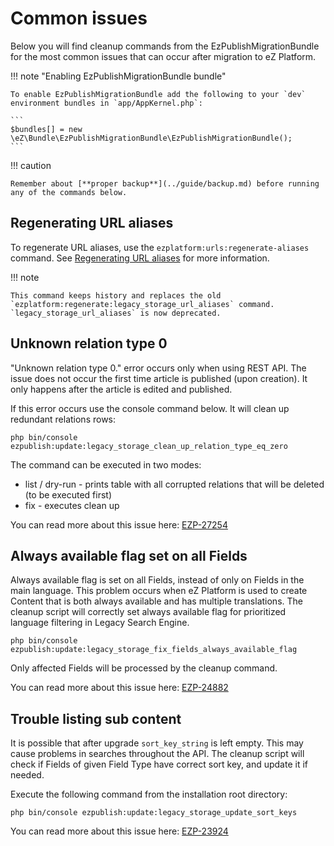 # Common issues

Below you will find cleanup commands from the EzPublishMigrationBundle for the most common
issues that can occur after migration to eZ Platform.

!!! note "Enabling EzPublishMigrationBundle bundle"

    To enable EzPublishMigrationBundle add the following to your `dev` environment bundles in `app/AppKernel.php`:

    ```
    $bundles[] = new \eZ\Bundle\EzPublishMigrationBundle\EzPublishMigrationBundle();
    ```

!!! caution

    Remember about [**proper backup**](../guide/backup.md) before running any of the commands below.

## Regenerating URL aliases

To regenerate URL aliases, use the `ezplatform:urls:regenerate-aliases` command.
See [Regenerating URL aliases](../guide/url_management.md#regenerating-url-aliases) for more information.

!!! note

    This command keeps history and replaces the old `ezplatform:regenerate:legacy_storage_url_aliases` command.
    `legacy_storage_url_aliases` is now deprecated.

## Unknown relation type 0

"Unknown relation type 0." error occurs only when using REST API. The issue does not occur
the first time article is published (upon creation). It only happens after the article is
edited and published.

If this error occurs use the console command below. It will clean up redundant relations rows:

```
php bin/console ezpublish:update:legacy_storage_clean_up_relation_type_eq_zero
```
The command can be executed in two modes:

- list / dry-run - prints table with all corrupted relations that will be deleted (to be executed first)
- fix - executes clean up

You can read more about this issue here: [EZP-27254](https://jira.ez.no/browse/EZP-27254)

## Always available flag set on all Fields

Always available flag is set on all Fields, instead of only on Fields in the main
language. This problem occurs when eZ Platform is used to create Content that is both
always available and has multiple translations. The cleanup script will correctly set
always available flag for prioritized language filtering in Legacy Search Engine.

```
php bin/console ezpublish:update:legacy_storage_fix_fields_always_available_flag
```

Only affected Fields will be processed by the cleanup command.

You can read more about this issue here: [EZP-24882](https://jira.ez.no/browse/EZP-24882)

## Trouble listing sub content

It is possible that after upgrade `sort_key_string` is left empty. This may cause problems
in searches throughout the API. The cleanup script will check if Fields of given Field
Type have correct sort key, and update it if needed.

Execute the following command from the installation root directory:

```
php bin/console ezpublish:update:legacy_storage_update_sort_keys
```

You can read more about this issue here: [EZP-23924](https://jira.ez.no/browse/EZP-23924)
